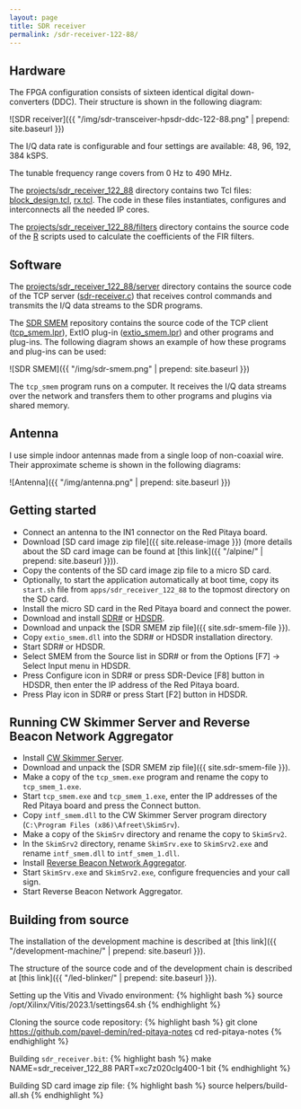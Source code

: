 ```yaml
---
layout: page
title: SDR receiver
permalink: /sdr-receiver-122-88/
---
```


Hardware
-----

The FPGA configuration consists of sixteen identical digital down-converters (DDC). Their structure is shown in the following diagram:

![SDR receiver]({{ "/img/sdr-transceiver-hpsdr-ddc-122-88.png" | prepend: site.baseurl }})

The I/Q data rate is configurable and four settings are available: 48, 96, 192, 384 kSPS.

The tunable frequency range covers from 0 Hz to 490 MHz.

The [projects/sdr_receiver_122_88](https://github.com/pavel-demin/red-pitaya-notes/tree/master/projects/sdr_receiver_122_88) directory contains two Tcl files: [block_design.tcl](https://github.com/pavel-demin/red-pitaya-notes/blob/master/projects/sdr_receiver_122_88/block_design.tcl), [rx.tcl](https://github.com/pavel-demin/red-pitaya-notes/blob/master/projects/sdr_receiver_122_88/rx.tcl). The code in these files instantiates, configures and interconnects all the needed IP cores.

The [projects/sdr_receiver_122_88/filters](https://github.com/pavel-demin/red-pitaya-notes/tree/master/projects/sdr_receiver_122_88/filters) directory contains the source code of the [R](https://www.r-project.org) scripts used to calculate the coefficients of the FIR filters.

Software
-----

The [projects/sdr_receiver_122_88/server](https://github.com/pavel-demin/red-pitaya-notes/tree/master/projects/sdr_receiver_122_88/server) directory contains the source code of the TCP server ([sdr-receiver.c](https://github.com/pavel-demin/red-pitaya-notes/blob/master/projects/sdr_receiver_122_88/server/sdr-receiver.c)) that receives control commands and transmits the I/Q data streams to the SDR programs.

The [SDR SMEM](https://github.com/pavel-demin/sdr-smem) repository contains the source code of the TCP client ([tcp_smem.lpr](https://github.com/pavel-demin/sdr-smem/blob/main/tcp_smem.lpr)), ExtIO plug-in ([extio_smem.lpr](https://github.com/pavel-demin/sdr-smem/blob/main/extio_smem.lpr)) and other programs and plug-ins. The following diagram shows an example of how these programs and plug-ins can be used:

![SDR SMEM]({{ "/img/sdr-smem.png" | prepend: site.baseurl }})

The `tcp_smem` program runs on a computer. It receives the I/Q data streams over the network and transfers them to other programs and plugins via shared memory.

Antenna
-----

I use simple indoor antennas made from a single loop of non-coaxial wire. Their approximate scheme is shown in the following diagrams:

![Antenna]({{ "/img/antenna.png" | prepend: site.baseurl }})

Getting started
-----

 - Connect an antenna to the IN1 connector on the Red Pitaya board.
 - Download [SD card image zip file]({{ site.release-image }}) (more details about the SD card image can be found at [this link]({{ "/alpine/" | prepend: site.baseurl }})).
 - Copy the contents of the SD card image zip file to a micro SD card.
 - Optionally, to start the application automatically at boot time, copy its `start.sh` file from `apps/sdr_receiver_122_88` to the topmost directory on the SD card.
 - Install the micro SD card in the Red Pitaya board and connect the power.
 - Download and install [SDR#](https://www.dropbox.com/sh/5fy49wae6xwxa8a/AAAdAcU238cppWziK4xPRIADa/sdr/sdrsharp_v1.0.0.1361_with_plugins.zip?dl=1) or [HDSDR](https://www.hdsdr.de).
 - Download and unpack the [SDR SMEM zip file]({{ site.sdr-smem-file }}).
 - Copy `extio_smem.dll` into the SDR# or HDSDR installation directory.
 - Start SDR# or HDSDR.
 - Select SMEM from the Source list in SDR# or from the Options [F7] &rarr; Select Input menu in HDSDR.
 - Press Configure icon in SDR# or press SDR-Device [F8] button in HDSDR, then enter the IP address of the Red Pitaya board.
 - Press Play icon in SDR# or press Start [F2] button in HDSDR.

Running CW Skimmer Server and Reverse Beacon Network Aggregator
-----

 - Install [CW Skimmer Server](https://dxatlas.com/skimserver).
 - Download and unpack the [SDR SMEM zip file]({{ site.sdr-smem-file }}).
 - Make a copy of the `tcp_smem.exe` program and rename the copy to `tcp_smem_1.exe`.
 - Start `tcp_smem.exe` and `tcp_smem_1.exe`, enter the IP addresses of the Red Pitaya board and press the Connect button.
 - Copy `intf_smem.dll` to the CW Skimmer Server program directory (`C:\Program Files (x86)\Afreet\SkimSrv`).
 - Make a copy of the `SkimSrv` directory and rename the copy to `SkimSrv2`.
 - In the `SkimSrv2` directory, rename `SkimSrv.exe` to `SkimSrv2.exe` and rename `intf_smem.dll` to `intf_smem_1.dll`.
 - Install [Reverse Beacon Network Aggregator](https://www.reversebeacon.net/pages/Aggregator+34).
 - Start `SkimSrv.exe` and `SkimSrv2.exe`, configure frequencies and your call sign.
 - Start Reverse Beacon Network Aggregator.

Building from source
-----

The installation of the development machine is described at [this link]({{ "/development-machine/" | prepend: site.baseurl }}).

The structure of the source code and of the development chain is described at [this link]({{ "/led-blinker/" | prepend: site.baseurl }}).

Setting up the Vitis and Vivado environment:
{% highlight bash %}
source /opt/Xilinx/Vitis/2023.1/settings64.sh
{% endhighlight %}

Cloning the source code repository:
{% highlight bash %}
git clone https://github.com/pavel-demin/red-pitaya-notes
cd red-pitaya-notes
{% endhighlight %}

Building `sdr_receiver.bit`:
{% highlight bash %}
make NAME=sdr_receiver_122_88 PART=xc7z020clg400-1 bit
{% endhighlight %}

Building SD card image zip file:
{% highlight bash %}
source helpers/build-all.sh
{% endhighlight %}

